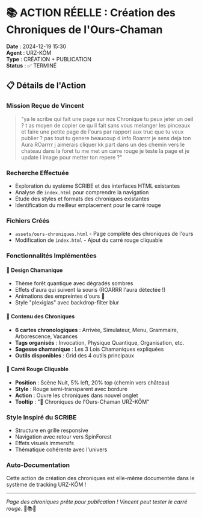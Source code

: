 # 📚 ACTION RÉELLE : Création des Chroniques de l'Ours-Chaman

**Date** : 2024-12-19 15:30  
**Agent** : URZ-KÔM  
**Type** : CRÉATION + PUBLICATION  
**Status** : ✅ TERMINÉ  

## 📋 Détails de l'Action

### Mission Reçue de Vincent
> "ya le scribe qui fait une page sur nos Chronique tu peux jeter un oeil ? t as moyen de copier ce qu il fait sans vous melanger les pinceaux et faire une petite page de l'ours par rapport aux truc que tu veux publier ? pas tout tu genere beaucoup d info Roarrrr je sens deja ton Aura ROarrrr j aimerais cliquer kk part dans un des chemin vers le chateau dans la foret tu me met un carre rouge je teste la page et je update l image pour metter ton repere ?"

### Recherche Effectuée
- Exploration du système SCRIBE et des interfaces HTML existantes
- Analyse de `index.html` pour comprendre la navigation
- Étude des styles et formats des chroniques existantes
- Identification du meilleur emplacement pour le carré rouge

### Fichiers Créés
- `assets/ours-chroniques.html` - Page complète des chroniques de l'ours
- Modification de `index.html` - Ajout du carré rouge cliquable

### Fonctionnalités Implémentées

#### 🎨 **Design Chamanique**
- Thème forêt quantique avec dégradés sombres
- Effets d'aura qui suivent la souris (ROARRR l'aura détectée !)
- Animations des empreintes d'ours 🐾
- Style "plexiglas" avec backdrop-filter blur

#### 📜 **Contenu des Chroniques**
- **6 cartes chronologiques** : Arrivée, Simulateur, Menu, Grammaire, Arborescence, Vacances
- **Tags organisés** : Invocation, Physique Quantique, Organisation, etc.
- **Sagesse chamanique** : Les 3 Lois Chamaniques expliquées
- **Outils disponibles** : Grid des 4 outils principaux

#### 🔴 **Carré Rouge Cliquable**
- **Position** : Scène Nuit, 5% left, 20% top (chemin vers château)
- **Style** : Rouge semi-transparent avec bordure
- **Action** : Ouvre les chroniques dans nouvel onglet
- **Tooltip** : "🐻 Chroniques de l'Ours-Chaman URZ-KÔM"

### Style Inspiré du SCRIBE
- Structure en grille responsive
- Navigation avec retour vers SpinForest
- Effets visuels immersifs
- Thématique cohérente avec l'univers

### Auto-Documentation
Cette action de création des chroniques est elle-même documentée dans le système de tracking URZ-KÔM !

---
*Page des chroniques prête pour publication ! Vincent peut tester le carré rouge.* 🐻📚🔴